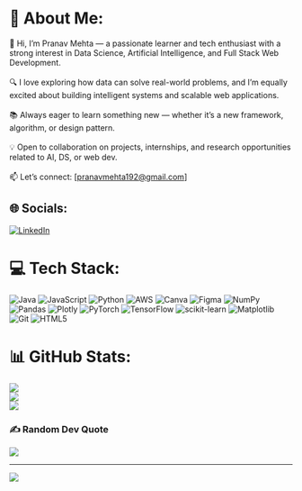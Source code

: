 # 💫 About Me:
👋 Hi, I’m Pranav Mehta — a passionate learner and tech enthusiast with a strong interest in Data Science, Artificial Intelligence, and Full Stack Web Development.<br><br>🔍 I love exploring how data can solve real-world problems, and I’m equally excited about building intelligent systems and scalable web applications.<br><br>📚 Always eager to learn something new — whether it’s a new framework, algorithm, or design pattern.<br><br>💡 Open to collaboration on projects, internships, and research opportunities related to AI, DS, or web dev.<br><br>📫 Let’s connect: [pranavmehta192@gmail.com]


## 🌐 Socials:
[![LinkedIn](https://img.shields.io/badge/LinkedIn-%230077B5.svg?logo=linkedin&logoColor=white)](https://linkedin.com/in/pranav-mehta-0b6b4a291) 

# 💻 Tech Stack:
![Java](https://img.shields.io/badge/java-%23ED8B00.svg?style=plastic&logo=openjdk&logoColor=white) ![JavaScript](https://img.shields.io/badge/javascript-%23323330.svg?style=plastic&logo=javascript&logoColor=%23F7DF1E) ![Python](https://img.shields.io/badge/python-3670A0?style=plastic&logo=python&logoColor=ffdd54) ![AWS](https://img.shields.io/badge/AWS-%23FF9900.svg?style=plastic&logo=amazon-aws&logoColor=white) ![Canva](https://img.shields.io/badge/Canva-%2300C4CC.svg?style=plastic&logo=Canva&logoColor=white) ![Figma](https://img.shields.io/badge/figma-%23F24E1E.svg?style=plastic&logo=figma&logoColor=white) ![NumPy](https://img.shields.io/badge/numpy-%23013243.svg?style=plastic&logo=numpy&logoColor=white) ![Pandas](https://img.shields.io/badge/pandas-%23150458.svg?style=plastic&logo=pandas&logoColor=white) ![Plotly](https://img.shields.io/badge/Plotly-%233F4F75.svg?style=plastic&logo=plotly&logoColor=white) ![PyTorch](https://img.shields.io/badge/PyTorch-%23EE4C2C.svg?style=plastic&logo=PyTorch&logoColor=white) ![TensorFlow](https://img.shields.io/badge/TensorFlow-%23FF6F00.svg?style=plastic&logo=TensorFlow&logoColor=white) ![scikit-learn](https://img.shields.io/badge/scikit--learn-%23F7931E.svg?style=plastic&logo=scikit-learn&logoColor=white) ![Matplotlib](https://img.shields.io/badge/Matplotlib-%23ffffff.svg?style=plastic&logo=Matplotlib&logoColor=black) ![Git](https://img.shields.io/badge/git-%23F05033.svg?style=plastic&logo=git&logoColor=white) ![HTML5](https://img.shields.io/badge/html5-%23E34F26.svg?style=plastic&logo=html5&logoColor=white)
# 📊 GitHub Stats:
![](https://github-readme-stats.vercel.app/api?username=pranavmehta95&theme=dark&hide_border=false&include_all_commits=false&count_private=false)<br/>
![](https://nirzak-streak-stats.vercel.app/?user=pranavmehta95&theme=dark&hide_border=false)<br/>
![](https://github-readme-stats.vercel.app/api/top-langs/?username=pranavmehta95&theme=dark&hide_border=false&include_all_commits=false&count_private=false&layout=compact)

### ✍️ Random Dev Quote
![](https://quotes-github-readme.vercel.app/api?type=horizontal&theme=radical)

---
[![](https://visitcount.itsvg.in/api?id=pranavmehta95&icon=0&color=1)](https://visitcount.itsvg.in)

<!-- Proudly created with GPRM ( https://gprm.itsvg.in ) -->
